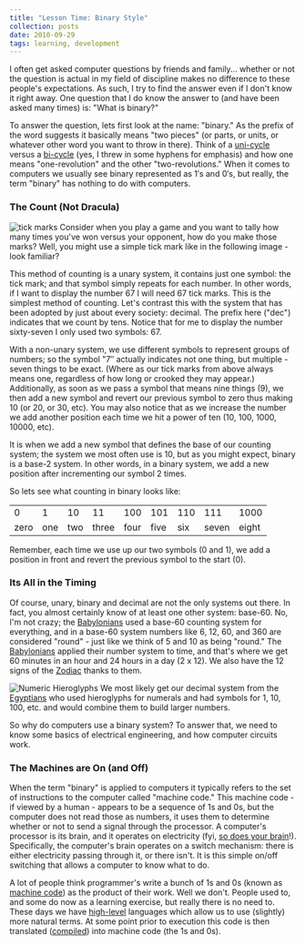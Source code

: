 ```yaml
---
title: "Lesson Time: Binary Style"
collection: posts
date: 2010-09-29
tags: learning, development
---
```


I often get asked computer questions by friends and family... whether or not the question is actual in my field of discipline makes no difference to these people's expectations. As such, I try to find the answer even if I don't know it right away. One question that I do know the answer to (and have been asked many times) is: "What is binary?"

To answer the question, lets first look at the name: "binary." As the prefix of the word suggests it basically means "two pieces" (or parts, or units, or whatever other word you want to throw in there). Think of a [uni-cycle](http://www.etymonline.com/index.php?term=unicycle) versus a [bi-cycle](http://www.etymonline.com/index.php?term=bicycle) (yes, I threw in some hyphens for emphasis) and how one means "one-revolution" and the other "two-revolutions." When it comes to computers we usually see binary represented as 1′s and 0′s, but really, the term "binary" has nothing to do with computers.

### The Count (Not Dracula)

<img src='/uploads/ticks.png' alt='tick marks' class='right'> Consider when you play a game and you want to tally how many times you've won versus your opponent, how do you make those marks? Well, you might use a simple tick mark like in the following image - look familiar?

This method of counting is a unary system, it contains just one symbol: the tick mark; and that symbol simply repeats for each number. In other words, if I want to display the number 67 I will need 67 tick marks. This is the simplest method of counting. Let's contrast this with the system that has been adopted by just about every society: decimal. The prefix here ("dec") indicates that we count by tens. Notice that for me to display the number sixty-seven I only used two symbols: 67.

With a non-unary system, we use different symbols to represent groups of numbers; so the symbol "7″ actually indicates not one thing, but multiple - seven things to be exact. (Where as our tick marks from above always means one, regardless of how long or crooked they may appear.) Additionally, as soon as we pass a symbol that means nine things (9), we then add a new symbol and revert our previous symbol to zero thus making 10 (or 20, or 30, etc). You may also notice that as we increase the number we add another position each time we hit a power of ten (10, 100, 1000, 10000, etc).

It is when we add a new symbol that defines the base of our counting system; the system we most often use is 10, but as you might expect, binary is a base-2 system. In other words, in a binary system, we add a new position after incrementing our symbol 2 times.

So lets see what counting in binary looks like:

<table class='data-pad'>
    <tbody>
        <tr>
            <td>0</td>
            <td>1</td>
            <td>10</td>
            <td>11</td>
            <td>100</td>
            <td>101</td>
            <td>110</td>
            <td>111</td>
            <td>1000</td>
        </tr>
        <tr>
            <td>zero</td>
            <td>one</td>
            <td>two</td>
            <td>three</td>
            <td>four</td>
            <td>five</td>
            <td>six</td>
            <td>seven</td>
            <td>eight</td>
        </tr>
    </tbody>
</table>

Remember, each time we use up our two symbols (0 and 1), we add a position in front and revert the previous symbol to the start (0).

### Its All in the Timing

Of course, unary, binary and decimal are not the only systems out there. In fact, you almost certainly know of at least one other system: base-60. No, I'm not crazy; the [Babylonians](http://en.wikipedia.org/wiki/Babylon) used a base-60 counting system for everything, and in a base-60 system numbers like 6, 12, 60, and 360 are considered "round" - just like we think of 5 and 10 as being "round." The [Babylonians](http://en.wikipedia.org/wiki/Babylon) applied their number system to time, and that's where we get 60 minutes in an hour and 24 hours in a day (2 x 12). We also have the 12 signs of the [Zodiac](http://en.wikipedia.org/wiki/Zodiac) thanks to them.

<img src='/uploads/hieroglyphs.png' alt='Numeric Hieroglyphs' class='right'> We most likely get our decimal system from the [Egyptians](http://en.wikipedia.org/wiki/Ancient_Egypt) who used hieroglyphs for numerals and had symbols for 1, 10, 100, etc. and would combine them to build larger numbers.

So why do computers use a binary system? To answer that, we need to know some basics of electrical engineering, and how computer circuits work.

### The Machines are On (and Off)

When the term "binary" is applied to computers it typically refers to the set of instructions to the computer called "machine code." This machine code - if viewed by a human - appears to be a sequence of 1s and 0s, but the computer does not read those as numbers, it uses them to determine whether or not to send a signal through the processor. A computer's processor is its brain, and it operates on electricity (fyi, [so does your brain](http://www2.allblues.org/news/brain_series.html)!). Specifically, the computer's brain operates on a switch mechanism: there is either electricity passing through it, or there isn't. It is this simple on/off switching that allows a computer to know what to do.

A lot of people think programmer's write a bunch of 1s and 0s (known as [machine code](http://simple.wikipedia.org/wiki/Machine_code)) as the product of their work. Well we don't. People used to, and some do now as a learning exercise, but really there is no need to. These days we have [high-level](http://en.wikipedia.org/wiki/High-level_programming_language) languages which allow us to use (slightly) more natural terms. At some point prior to execution this code is then translated ([compiled](http://xkcd.com/303/)) into machine code (the 1s and 0s).
